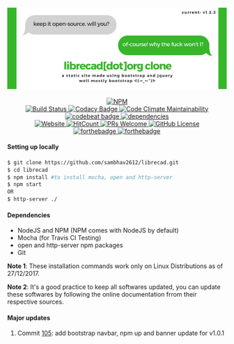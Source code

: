 <p align="middle">
  <img src="styles/images/CLone.jpg" alt="banner">
  <br><br>
  <a href="https://npmjs.org/package/librecad" target="_blank"> 
     <img src="https://nodei.co/npm/librecad.png" alt="NPM">
  </a>
  <br>
  <a href="https://travis-ci.org/sambhav2612/librecad" target="_blank">
    <img src="https://travis-ci.org/sambhav2612/librecad.svg?branch=master" alt="Build Status">
  </a>
  <a href="https://www.codacy.com/app/sambhavjain2612/librecad?utm_source=github.com&amp;utm_medium=referral&amp;utm_content=sambhav2612/librecad&amp;utm_campaign=Badge_Grade" target="_blank">
    <img src="https://api.codacy.com/project/badge/Grade/20a28db2c07b4354960304794edbb21b" alt="Codacy Badge">
  </a>
  <a href="https://codeclimate.com/github/sambhav2612/librecad/maintainability">
    <img src="https://api.codeclimate.com/v1/badges/3fcab0a4e4dc5d1d7ea8/maintainability" alt="Code Climate Maintainability">
  </a>
  <a href="https://codebeat.co/projects/github-com-sambhav2612-librecad-master">
    <img alt="codebeat badge" src="https://codebeat.co/badges/c28adf00-eed4-4724-bee1-558ba1ef891f">
  </a>
  <a href="https://david-dm.org/sambhav2612/librecad" target="_blank">
    <img src="https://david-dm.org/sambhav2612/librecad.svg" alt="dependencies">
  </a>
  <br>
  <a href="https://sambhav2612.github.io/librecad/" target="_blank">
    <img src="https://img.shields.io/website-up-down-green-red/http/shields.io.svg?label=watch-it-live" alt="Website">
  </a>
  <a href="http://hits.dwyl.io/sambhav2612/librecad" target="_blank">
    <img src="http://hits.dwyl.io/sambhav2612/librecad.svg" alt="HitCount">
  </a>
  <a href="https://github.com/sambhav2612/librecad/pulls" target="_blank">
    <img src="https://img.shields.io/badge/PRs-welcome-brightgreen.svg?style=flat" alt="PRs Welcome">
  </a>
  <a href="https://github.com/sambhav2612/librecad/blob/master/LICENSE" target="_blank">
    <img src="https://img.shields.io/github/license/sambhav2612/librecad.svg" alt="GitHub License">
  </a>
  <br>
  <a href="http://forthebadge.com" target="_blank">
    <img src="http://forthebadge.com/images/badges/built-by-developers.svg" alt="forthebadge">
  </a>
  <a href="http://forthebadge.com" target="_blank">
    <img src="http://forthebadge.com/images/badges/built-with-love.svg" alt="forthebadge">
  </a>
</p>

#### Setting up locally
```bash
$ git clone https://github.com/sambhav2612/librecad.git
$ cd librecad
$ npm install #to install mocha, open and http-server
$ npm start
OR
$ http-server ./
```

#### Dependencies
- NodeJS and NPM (NPM comes with NodeJS by default)
- Mocha (for Travis CI Testing)
- open and http-server npm packages
- Git

**Note 1**: These installation commands work only on Linux Distributions as of 27/12/2017.

**Note 2**: It's a good practice to keep all softwares updated, you can update these softwares by following the online documentation frrom their respective sources.

#### Major updates
1. Commit <a href="https://github.com/sambhav2612/librecad/commit/46f0b656fd5ddddd0d8f5526b43f744379ddc0fa" target="_blank">105</a>: add bootstrap navbar, npm up and banner update for v1.0.1 
